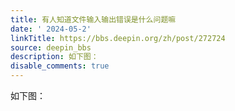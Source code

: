 ```yaml
---
title: 有人知道文件输入输出错误是什么问题嘛
date: ' 2024-05-2'
linkTitle: https://bbs.deepin.org/zh/post/272724
source: deepin_bbs
description: 如下图：
disable_comments: true
---
```

如下图：
